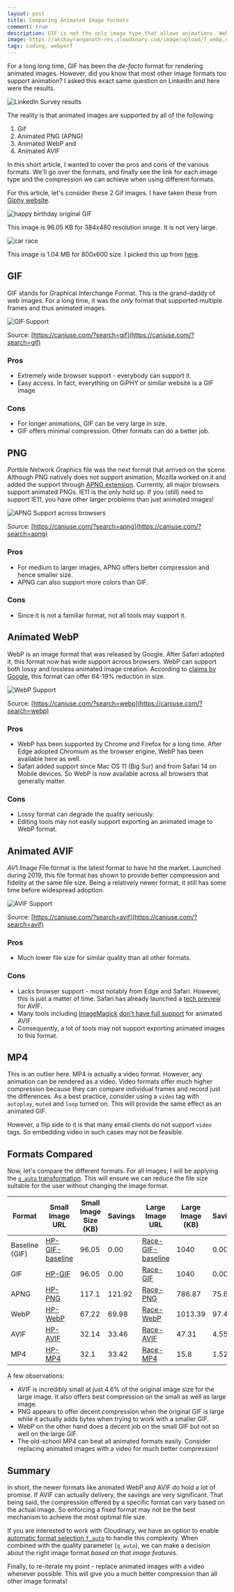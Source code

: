 ```yaml
---
layout: post
title: Comparing Animated Image Formats
comment: true
description: GIF is not the only image type that allows animations. WebP, AVIF and even PNG supports it - and could even be less heavier for your website. Learn more about the use of these formats.
image: https://akshayranganath-res.cloudinary.com/image/upload/f_webp,q_auto:low,w_350/blog/happy_birthday.gif
tags: coding, webperf
---
```


For a long long time, GIF has been the _de-facto_ format for rendering animated images. However, did you know that most other image formats too support animation? I asked this exact same question on LinkedIn and here were the results.

![LinkedIn Survey results](https://akshayranganath-res.cloudinary.com/image/upload/f_auto,q_auto,w_1080/blog/survey-result.png)

The reality is that animated images are supported by all of the following:

1. Gif
2. Animated PNG (APNG)
3. Animated WebP and
4. Animated AVIF

In this short article, I wanted to cover the pros and cons of the various formats. We'll go over the formats, and finally see the link for each image type and the compression we can achieve when using different formats.

For this article, let's consider these 2 Gif images. I have taken these from [Giphy website](https://giphy.com/gifs/happy-birthday-hbd-hb-onPMdPD9wI4rWA6KaT).

![happy birthday original GIF](https://akshayranganath-res.cloudinary.com/image/upload/f_auto,q_auto/blog/happy_birthday.gif)

This image is 96.05 KB for 384x480 resolution image. It is not very large. 

![car race](https://akshayranganath-res.cloudinary.com/image/upload/f_auto,q_auto/blog/car-race.gif)

This image is 1.04 MB for 800x600 size. I picked this up from [here](https://cdn.dribbble.com/users/2935848/screenshots/6641649/race-car.gif).


## GIF

GIF stands for *G*raphical *I*nterchange *F*ormat. This is the grand-daddy of web images. For a long time, it was the _only_ format that supported multiple frames and thus animated images.

![GIF Support](https://akshayranganath-res.cloudinary.com/image/upload/f_auto,q_auto,w_1080,e_sharpen/blog/gif-support.png)

Source: [https://caniuse.com/?search=gif](https://caniuse.com/?search=gif)

### Pros

* Extremely wide browser support - everybody can support it.
* Easy access. In fact, everything on GiPHY or similar website is a GIF image

### Cons

* For longer animations, GIF can be very large in size.
* GIF offers minimal compression. Other formats can do a better job.

## PNG

*P*ortble *N*etwork *G*raphics file was the next format that arrived on the scene. Although PNG natively does not support animation, Mozilla worked on it and added the support through [APNG extension](https://en.wikipedia.org/wiki/Portable_Network_Graphics#Animation). Currently, all major browsers support animated PNGs. IE11 is the only hold up. If you (still) need to support IE11, you have other larger problems than just animated images!

![APNG Support across browsers](https://akshayranganath-res.cloudinary.com/image/upload/f_auto,q_auto,w_1080,e_sharpen/blog/apng_support.png)

Source: [https://caniuse.com/?search=apng](https://caniuse.com/?search=apng)

### Pros

* For medium to larger images, APNG offers better compression and hence smaller size.
* APNG can also support more colors than GIF.

### Cons

* Since it is not a familiar format, not all tools may support it.

## Animated WebP

WebP is an image format that was released by Google. After Safari adopted it, this format now has wide support across browsers. WebP can support both lossy and lossless animated image creation. According to [claims by Google](https://en.wikipedia.org/wiki/WebP#Animation), this format can offer 64-19% reduction in size.

![WebP Support](https://akshayranganath-res.cloudinary.com/image/upload/f_auto,q_auto,w_1080,e_sharpen/blog/webp_support.png)

Source: [https://caniuse.com/?search=webp](https://caniuse.com/?search=webp)

### Pros

* WebP has been supported by Chrome and Firefox for a long time. After Edge adopted Chromium as the browser engine, WebP has been available here as well.
* Safari added support since Mac OS 11 (Big Sur) and from Safari 14 on Mobile devices. So WebP is now available across all browsers that generally matter.

### Cons

* Lossy format can degrade the quality seriously.
* Editing tools may not easily support exporting an animated image to WebP format.

## Animated AVIF

*AV*1 *I*mage *F*ile format is the latest format to have hit the market. Launched during 2019, this file format has shown to provide better compression and fidelity at the same file size. Being a relatively newer format, it still has some time before widespread adoption. 

![AVIF Support](https://akshayranganath-res.cloudinary.com/image/upload/f_auto,q_auto,w_1080,e_sharpen/blog/avif_support.png)

Source: [https://caniuse.com/?search=avif](https://caniuse.com/?search=avif)

### Pros

* Much lower file size for similar quality than all other formats.

### Cons

* Lacks browser support - most notably from Edge and Safari. However, this is just a matter of time. Safari has already launched a [tech preview](https://9to5mac.com/2022/07/15/apple-avif-image-safari-ios-16-macos-13/) for AVIF.
* Many tools including [ImageMagick](https://imagemagick.org/) [don't have full support](https://github.com/ImageMagick/ImageMagick/issues/2788) for animated AVIF.
* Consequently, a lot of tools may not support exporting animated images to this format.

## MP4

This is an outlier here. MP4 is actually a video format. However, any animation can be rendered as a video. Video formats offer much higher compression because they can compare individual frames and record just the differences. As a best practice, consider using a `video` tag with `autoplay`, `muted`  and `loop` turned on. This will provide the same effect as an animated GIF.

However, a flip side to it is that many email clients do not support `video` tags. So embedding video in such cases may not be feasible.

## Formats Compared

Now, let's compare the different formats. For all images, I will be applying the [`q_auto` transformation](https://cloudinary.com/documentation/image_optimization#automatic_quality_selection_q_auto). This will ensure we can reduce the file size suitable for the user without changing the image format.

| Format         | Small Image URL                                                                                      | Small Image Size (KB) | Savings | Large Image URL                                                                               | Large Image (KB) | Savings |
|----------------|------------------------------------------------------------------------------------------------------|-----------------------|---------|-----------------------------------------------------------------------------------------------|------------------|---------|
| Baseline (GIF) | [HP-GIF-baseline](https://akshayranganath-res.cloudinary.com/image/upload/v1659131715/blog/happy_birthday.gif)          | 96.05                 | 0.00    | [Race-GIF-baseline](https://akshayranganath-res.cloudinary.com/image/upload/v1659130929/blog/car-race.gif)         | 1040             | 0.00    |
| GIF            | [HP-GIF](https://akshayranganath-res.cloudinary.com/image/upload/f_auto,q_auto/blog/happy_birthday.gif)        | 96.05                 | 0.00    | [Race-GIF](https://akshayranganath-res.cloudinary.com/image/upload/f_auto,q_auto/blog/car-race.gif)       | 1040             | 0.00    |
| APNG           | [HP-PNG](https://akshayranganath-res.cloudinary.com/image/upload/fl_apng,f_png,q_auto/blog/happy_birthday.gif) | 117.1                 | 121.92  | [Race-PNG](https://akshayranganath-res.cloudinary.com/image/upload/fl_apng,q_auto/blog/car-race.png)      | 786.87           | 75.66   |
| WebP           | [HP-WebP](https://akshayranganath-res.cloudinary.com/image/upload/q_auto/blog/happy_birthday.webp)              | 67.22                 | 69.98   | [Race-WebP](https://akshayranganath-res.cloudinary.com/image/upload/q_auto/blog/car-race.webp)             | 1013.39          | 97.44   |
| AVIF           | [HP-AVIF](https://akshayranganath-res.cloudinary.com/image/upload/q_auto/blog/happy_birthday.avif)              | 32.14                 | 33.46   | [Race-AVIF](https://akshayranganath-res.cloudinary.com/image/upload/q_auto/blog/car-race.avif)             | 47.31            | 4.55    |
| MP4            | [HP-MP4](https://akshayranganath-res.cloudinary.com/image/upload/f_auto:video,q_auto/blog/happy_birthday.gif)  | 32.1                  | 33.42   | [Race-MP4](https://akshayranganath-res.cloudinary.com/image/upload/f_auto:video,q_auto/blog/car-race.gif) | 15.8             | 1.52    |

A few observations:

* AVIF is incredibly small at just 4.6% of the original image size for the large image. It also offers best compression on the small as well as large image.
* PNG appears to offer decent compression when the original GIF is large while it actually adds bytes when trying to work with a smaller GIF.
* WebP on the other hand does a decent job on the small GIF but not so well on the large GIF.
* The old-school MP4 can beat all animated formats easily. Consider replacing animated images with a video for much better compression!

## Summary

In short, the newer formats like animated WebP and AVIF do hold a lot of promise. If AVIF can actually delivery, the savings are very significant. That being said, the compression offered by a specific format can vary based on the actual image. So enforcing a fixed format may not be the best mechanism to achieve the most optimal file size.

If you are interested to work with Cloudinary, we have an option to enable [automatic format selection `f_auto`](https://cloudinary.com/documentation/image_optimization#automatic_format_selection_f_auto) to handle this complexity. When combined with the quality parameter (`q_auto`), we can make a decision about the right image format *based on that image features*. 

Finally, to re-iterate my point - replace animated images with a video whenever possible. This will give you a much better compression than all other image formats!
